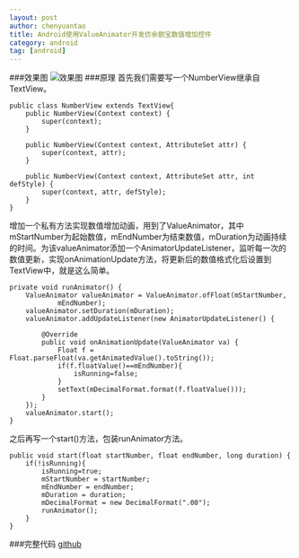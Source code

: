 ```yaml
---
layout: post
author: chenyuantao
title: Android使用ValueAnimator开发仿余额宝数值增加控件
category: android
tag: [android]
---
```


###效果图
![效果图](http://img.blog.csdn.net/20160715225912628)
###原理
首先我们需要写一个NumberView继承自TextView。

	public class NumberView extends TextView{
		public NumberView(Context context) {
			super(context);
		}

		public NumberView(Context context, AttributeSet attr) {
			super(context, attr);
		}

		public NumberView(Context context, AttributeSet attr, int defStyle) {
			super(context, attr, defStyle);
		}
	}

增加一个私有方法实现数值增加动画，用到了ValueAnimator，其中mStartNumber为起始数值，mEndNumber为结束数值，mDuration为动画持续的时间。为该valueAnimator添加一个AnimatorUpdateListener，监听每一次的数值更新，实现onAnimationUpdate方法，将更新后的数值格式化后设置到TextView中，就是这么简单。

	private void runAnimator() {
		ValueAnimator valueAnimator = ValueAnimator.ofFloat(mStartNumber,
				mEndNumber);
		valueAnimator.setDuration(mDuration);
		valueAnimator.addUpdateListener(new AnimatorUpdateListener() {

			@Override
			public void onAnimationUpdate(ValueAnimator va) {
				Float f = Float.parseFloat(va.getAnimatedValue().toString());
				if(f.floatValue()==mEndNumber){
					isRunning=false;
				}
				setText(mDecimalFormat.format(f.floatValue()));
			}
		});
		valueAnimator.start();
	}

之后再写一个start()方法，包装runAnimator方法。

	public void start(float startNumber, float endNumber, long duration) {
		if(!isRunning){
			isRunning=true;
			mStartNumber = startNumber;
			mEndNumber = endNumber;
			mDuration = duration;
			mDecimalFormat = new DecimalFormat(".00");
			runAnimator();
		}		
	}

###完整代码
[github](https://github.com/chenyuantao/AndroidNumberView)

